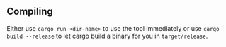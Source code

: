 ## Compiling

Either use `cargo run <dir-name>` to use the tool immediately or use `cargo build --release` to let cargo build a binary for you in `target/release`.

